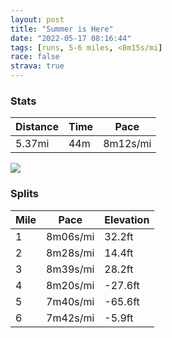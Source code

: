 ```yaml
---
layout: post
title: "Summer is Here"
date: "2022-05-17 08:16:44"
tags: [runs, 5-6 miles, <8m15s/mi]
race: false
strava: true
---
```


### Stats

| Distance | Time | Pace |
|----------|------|------|
|5.37mi|44m|8m12s/mi|

<img src='https://maps.googleapis.com/maps/api/staticmap?maptype=roadmap&path=enc:{owwFvatbM\w@Ja@Pg@DQEWQ_@WOMOMq@Ac@DITE^?FEEaASSLo@P]Fi@TYHC?[@EIYFk@Be@AISa@Aw@TkEe@e@CTB\E@ERCBCGWMEBARME}@eAc@]So@i@c@q@s@m@{@_@[MO@g@CIs@KaAa@e@_@e@g@]c@We@]EKIwCmAQF[?g@Kw@_@{A]oBaBq@mA[q@}@m@WGY@_@Ue@{@kAsAm@g@SYIoAQ_@y@g@a@]MSMIgA[o@]_@IQKUEc@Q_@_@[g@@cBm@XSKmD_Cg@g@YM]}@u@o@sAKWi@a@OMWMm@A[F_ADCABMMs@q@K_@?[E[@m@Ji@A]VaADi@@q@OuAIc@@OFQt@gAt@yBPwAp@UCO~@JEi@K]\MfAHxCBZMfAIROb@Q?c@EYQmA[yAJe@E{@H}@Zi@V]ZgAHk@?_@Ee@WyAk@eBu@m@c@Sc@YcAgA_@u@s@uBQc@QYk@m@gAaAcAg@_@Ka@GO@_An@_@Pa@Bm@Ek@[_@[y@u@[c@i@}@y@iCUi@_@c@k@Gu@NUI{@o@uAg@mCmAsBoA_@]}BqD{@cAgAcAcC_By@s@i@k@{@uA_@_BSeBKa@G_@Hm@JmBLi@Ai@WaBMc@Yi@aAw@aAq@}@{@KKg@gAOUuBiAuA}@yAiAoAiAW[y@s@a@Uc@a@i@[][mAw@g@KeCCYSc@QiAWg@HwAfAgA?o@OiBgAiCoBaAgAa@m@We@[w@]q@gAu@c@O_@CcAJkAQuDu@o@a@c@m@_@]i@_AYcAYq@GK[Uc@EYJa@h@If@Hn@Jb@Zl@V\Pd@Bb@CVc@v@CXYR_@@UKa@]e@Wm@k@_@e@CI_AgAaAs@YO[ImAk@c@A]DIFEAIMe@a@CSJa@Bk@RiBXk@SwAEq@Ws@a@]_@I[k@Do@Gk@\aAHi@b@m@Ru@TWDcAHm@To@t@aEFCLUHe@Vi@N}@Xq@Ty@N}@ZuARUFWRc@NGD]`@}A`Ay@z@_AHs@@qBJm@Bg@f@{@Hs@@q@Nu@JgABG\]JqALo@LI\w@&key=AIzaSyC1MId7bFpkLXNAaYhBSTb8jLyiSqzbDtM&size=800x800&markers=color:yellow|label:S|40.7579,-73.9998&markers=color:green|label:F|40.79185000000005,-73.93991000000004'>

### Splits

| Mile | Pace | Elevation |
|------|------|-----------|
|1|8m06s/mi|32.2ft|
|2|8m28s/mi|14.4ft|
|3|8m39s/mi|28.2ft|
|4|8m20s/mi|-27.6ft|
|5|7m40s/mi|-65.6ft|
|6|7m42s/mi|-5.9ft|
